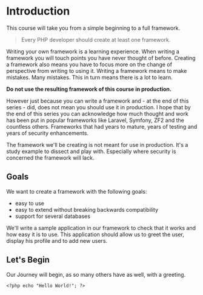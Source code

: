 Introduction
============

This course will take you from a simple beginning to a full framework.

<blockquote>
Every PHP developer should create at least one framework.
</blockquote>

Writing your own framework is a learning experience. When writing a framework you will touch points you have never thought of before. Creating a framework also means you have to focus more on the change of perspective from writing to using it. Writing a framework means to make mistakes. Many mistakes. This in turn means there is a lot to learn.

**Do not use the resulting framework of this course in production.**

However just because you can write a framework and - at the end of this series - did, does not mean you should use it in production. I hope that by the end of this series you can acknowledge how much thought and work has been put in popular frameworks like Laravel, Symfony, ZF2 and the countless others. Frameworks that had years to mature, years of testing and years of security enhancements.

The framework we'll be creating is not meant for use in production. It's a study example to dissect and play with. Especially where security is concerned the framework will lack.

## Goals

We want to create a framework with the following goals:

 - easy to use
 - easy to extend without breaking backwards compatibility
 - support for several databases
 
We'll write a sample application in our framework to check that it works and how easy it is to use. This application should allow us to greet the user, display his profile and to add new users.


## Let's Begin
Our Journey will begin, as so many others have as well, with a greeting.

	<?php echo "Hello World!"; ?>